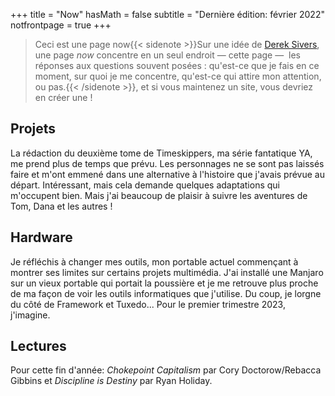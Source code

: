 +++
title = "Now"
hasMath = false 
subtitle = "Dernière édition: février 2022"
notfrontpage = true
+++

>Ceci est une page now{{< sidenote >}}Sur une idée de [Derek Sivers](https://sive.rs/nowff), une page _now_ concentre en un seul endroit — cette page —  les réponses aux questions souvent posées : qu'est-ce que je fais en ce moment, sur quoi je me concentre, qu'est-ce qui attire mon attention, ou pas.{{< /sidenote >}}, et si vous maintenez un site, vous devriez en créer une !


## Projets
La rédaction du deuxième tome de Timeskippers, ma série fantatique YA, me prend plus de temps que prévu. Les personnages ne se sont pas laissés faire et m'ont emmené dans une alternative à l'histoire que j'avais prévue au départ. Intéressant, mais cela demande quelques adaptations qui m'occupent bien. Mais j'ai beaucoup de plaisir à suivre les aventures de Tom, Dana et les autres !

## Hardware
Je réfléchis à changer mes outils, mon portable actuel commençant à montrer ses limites sur certains projets multimédia. J'ai installé une Manjaro sur un vieux portable qui portait la poussière et je me retrouve plus proche de ma façon de voir les outils informatiques que j'utilise. 
Du coup, je lorgne du côté de Framework et Tuxedo... Pour le premier trimestre 2023, j'imagine.


## Lectures
Pour cette fin d'année: *Chokepoint Capitalism* par Cory Doctorow/Rebacca Gibbins et *Discipline is Destiny* par Ryan Holiday.
